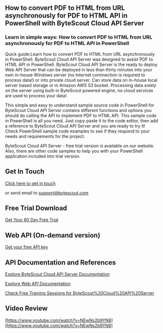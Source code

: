 ## How to convert PDF to HTML from URL asynchronously for PDF to HTML API in PowerShell with ByteScout Cloud API Server

### Learn in simple ways: How to convert PDF to HTML from URL asynchronously for PDF to HTML API in PowerShell

Quick guide:Learn how to convert PDF to HTML from URL asynchronously in PowerShell. ByteScout Cloud API Server was designed to assist PDF to HTML API in PowerShell. ByteScout Cloud API Server is the ready to deploy Web API Server that can be deployed in less than thirty minutes into your own in-house Windows server (no Internet connnection is required to process data!) or into private cloud server. Can store data on in-house local server based storage or in Amazon AWS S3 bucket. Processing data solely on the server using built-in ByteScout powered engine, no cloud services are used to process your data!.

This simple and easy to understand sample source code in PowerShell for ByteScout Cloud API Server contains different functions and options you should do calling the API to implement PDF to HTML API.  This sample code in PowerShell is all you need. Just copy-paste it to the code editor, then add a reference to ByteScout Cloud API Server and you are ready to try it! Check PowerShell sample code examples to see if they respond to your needs and requirements for the project.

ByteScout Cloud API Server - free trial version is available on our website. Also, there are other code samples to help you with your PowerShell application included into trial version.

## Get In Touch

[Click here to get in touch](https://bytescout.zendesk.com/hc/en-us/requests/new?subject=ByteScout%20Cloud%20API%20Server%20Question)

or send email to [support@bytescout.com](mailto:support@bytescout.com?subject=ByteScout%20Cloud%20API%20Server%20Question) 

## Free Trial Download

[Get Your 60 Day Free Trial](https://bytescout.com/download/web-installer?utm_source=github-readme)

## Web API (On-demand version)

[Get your free API key](https://pdf.co/documentation/api?utm_source=github-readme)

## API Documentation and References

[Explore ByteScout Cloud API Server Documentation](https://bytescout.com/documentation/index.html?utm_source=github-readme)

[Explore Web API Documentation](https://pdf.co/documentation/api?utm_source=github-readme)

[Check Free Training Sessions for ByteScout%20Cloud%20API%20Server](https://academy.bytescout.com/)

## Video Review

[https://www.youtube.com/watch?v=NEwNs2b9YN8](https://www.youtube.com/watch?v=NEwNs2b9YN8)